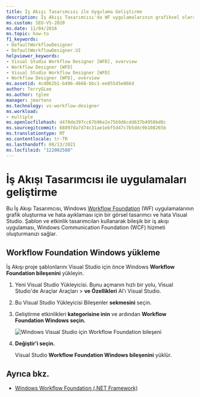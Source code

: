 ```yaml
---
title: İş Akışı Tasarımcısı ile Uygulama Geliştirme
description: İş Akışı Tasarımcısı'da WF uygulamalarının grafiksel olarak geliştirilmesi ve hata ayıklaması için kullanabileceğiniz Visual Studio.
ms.custom: SEO-VS-2020
ms.date: 11/04/2016
ms.topic: how-to
f1_keywords:
- DefaultWorkflowDesigner
- DefaultWorkflowDesigner.UI
helpviewer_keywords:
- Visual Studio Workflow Designer [WFD], overview
- Workflow Designer [WFD]
- Visual Studio Workflow Designer [WFD]
- Workflow Designer [WFD], overview
ms.assetid: 4cd062b1-b496-4668-bbc1-ee85545e066d
author: TerryGLee
ms.author: tglee
manager: jmartens
ms.technology: vs-workflow-designer
ms.workload:
- multiple
ms.openlocfilehash: d470de397cc67b96e2e75b9d6cdd637b4958bd8c
ms.sourcegitcommit: 68897da7d74c31ae1ebf5d47c7b5ddc9b108265b
ms.translationtype: MT
ms.contentlocale: tr-TR
ms.lasthandoff: 08/13/2021
ms.locfileid: "122082588"
---
```

# <a name="develop-apps-with-the-workflow-designer"></a>İş Akışı Tasarımcısı ile uygulamaları geliştirme

Bu İş Akışı Tasarımcısı, Windows [Workflow Foundation](/dotnet/framework/windows-workflow-foundation/index) (WF) uygulamalarının grafik oluşturma ve hata ayıklaması için bir görsel tasarımcı ve hata Visual Studio. Şablon ve etkinlik tasarımcıları kullanarak bileşik bir iş akışı uygulaması, Windows Communication Foundation (WCF) hizmeti oluşturmanızı sağlar.

## <a name="install-windows-workflow-foundation"></a>Workflow Foundation Windows yükleme

İş Akışı proje şablonlarını Visual Studio için önce Windows **Workflow Foundation bileşenini** yükleyin.

1. Yeni Visual Studio Yükleyicisi. Bunu açmanın hızlı bir yolu, Visual Studio'de Araçlar Araçları   >  **ve Özellikleri** Al'ı Visual Studio.

1. Bu Visual Studio Yükleyicisi Bileşenler **sekmesini** seçin.

1. Geliştirme etkinlikleri **kategorisine inin** ve ardından **Workflow Foundation Windows seçin.**

   ![Windows Visual Studio için Workflow Foundation bileşeni](media/windows-workflow-foundation-component.png)

1. **Değiştir'i seçin.**

   Visual Studio **Workflow Foundation Windows bileşenini** yüklür.

## <a name="see-also"></a>Ayrıca bkz.

- [Windows Workflow Foundation (.NET Framework)](/dotnet/framework/windows-workflow-foundation/index)

